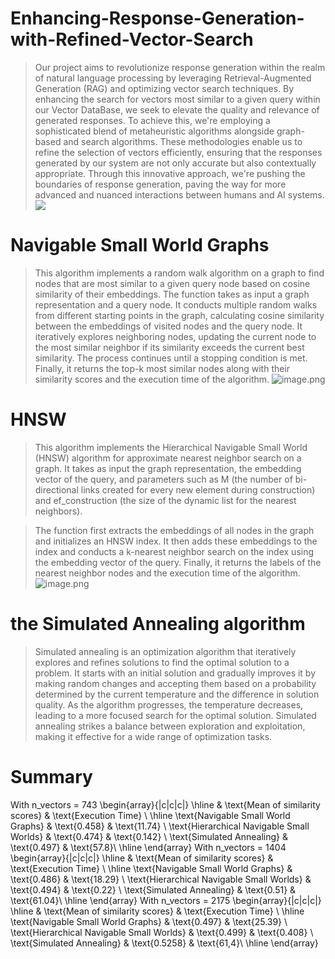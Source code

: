 # Enhancing-Response-Generation-with-Refined-Vector-Search
> Our project aims to revolutionize response generation within the realm of natural language processing by leveraging Retrieval-Augmented Generation (RAG) and optimizing vector search techniques. By enhancing the search for vectors most similar to a given query within our Vector DataBase, we seek to elevate the quality and relevance of generated responses. To achieve this, we're employing a sophisticated blend of metaheuristic algorithms alongside graph-based and search algorithms. These methodologies enable us to refine the selection of vectors efficiently, ensuring that the responses generated by our system are not only accurate but also contextually appropriate. Through this innovative approach, we're pushing the boundaries of response generation, paving the way for more advanced and nuanced interactions between humans and AI systems.
![](https://miro.medium.com/v2/resize:fit:828/format:webp/0*WYv0_CaBmCTt7FXc)
# Navigable Small World Graphs
> This algorithm implements a random walk algorithm on a graph to find nodes that are most similar to a given query node based on cosine similarity of their embeddings. The function takes as input a graph representation and a query node. It conducts multiple random walks from different starting points in the graph, calculating cosine similarity between the embeddings of visited nodes and the query node. It iteratively explores neighboring nodes, updating the current node to the most similar neighbor if its similarity exceeds the current best similarity. The process continues until a stopping condition is met. Finally, it returns the top-k most similar nodes along with their similarity scores and the execution time of the algorithm.
![image.png](https://cdn.sanity.io/images/vr8gru94/production/5ca4fca27b2a9bf89b06748b39b7b6238fd4548c-1920x1080.png)
# HNSW
> This algorithm implements the Hierarchical Navigable Small World (HNSW) algorithm for approximate nearest neighbor search on a graph. It takes as input the graph representation, the embedding vector of the query, and parameters such as M (the number of bi-directional links created for every new element during construction) and ef_construction (the size of the dynamic list for the nearest neighbors).

> The function first extracts the embeddings of all nodes in the graph and initializes an HNSW index. It then adds these embeddings to the index and conducts a k-nearest neighbor search on the index using the embedding vector of the query. Finally, it returns the labels of the nearest neighbor nodes and the execution time of the algorithm.
![image.png](https://cdn.sanity.io/images/vr8gru94/production/d6e3a660654d9cb55f7ac137a736539e227296b6-1920x1080.png)
# the Simulated Annealing algorithm
> Simulated annealing is an optimization algorithm that iteratively explores and refines solutions to find the optimal solution to a problem. It starts with an initial solution and gradually improves it by making random changes and accepting them based on a probability determined by the current temperature and the difference in solution quality. As the algorithm progresses, the temperature decreases, leading to a more focused search for the optimal solution. Simulated annealing strikes a balance between exploration and exploitation, making it effective for a wide range of optimization tasks.
# Summary
With n_vectors = 743
\begin{array}{|c|c|c|}
\hline
 & \text{Mean of similarity scores} & \text{Execution Time} \\
\hline
\text{Navigable Small World Graphs} & \text{0.458} & \text{11.74} \\
\text{Hierarchical Navigable Small Worlds} & \text{0.474} & \text{0.142} \\
\text{Simulated Annealing} & \text{0.497} & \text{57.8}\\
\hline
\end{array}
With n_vectors = 1404
\begin{array}{|c|c|c|}
\hline
 & \text{Mean of similarity scores} & \text{Execution Time} \\
\hline
\text{Navigable Small World Graphs} & \text{0.486} & \text{18.29} \\
\text{Hierarchical Navigable Small Worlds} & \text{0.494} & \text{0.22} \\
\text{Simulated Annealing} & \text{0.51} & \text{61.04}\\
\hline
\end{array}
With n_vectors = 2175
\begin{array}{|c|c|c|}
\hline
 & \text{Mean of similarity scores} & \text{Execution Time} \\
\hline
\text{Navigable Small World Graphs} & \text{0.497} & \text{25.39} \\
\text{Hierarchical Navigable Small Worlds} & \text{0.499} & \text{0.408} \\
\text{Simulated Annealing} & \text{0.5258} & \text{61,4}\\
\hline
\end{array}
